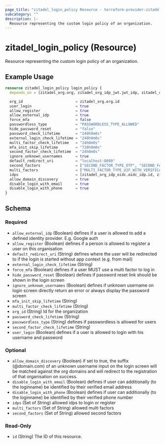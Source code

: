 ```yaml
---
page_title: "zitadel_login_policy Resource - terraform-provider-zitadel"
subcategory: ""
description: |-
  Resource representing the custom login policy of an organization.
---
```


# zitadel_login_policy (Resource)

Resource representing the custom login policy of an organization.

## Example Usage

```terraform
resource zitadel_login_policy login_policy {
  depends_on = [zitadel_org.org, zitadel_org_idp_jwt.jwt_idp, zitadel_org_idp_oidc.oidc_idp]

  org_id                        = zitadel_org.org.id
  user_login                    = true
  allow_register                = true
  allow_external_idp            = true
  force_mfa                     = false
  passwordless_type             = "PASSWORDLESS_TYPE_ALLOWED"
  hide_password_reset           = "false"
  password_check_lifetime       = "240h0m0s"
  external_login_check_lifetime = "240h0m0s"
  multi_factor_check_lifetime   = "24h0m0s"
  mfa_init_skip_lifetime        = "720h0m0s"
  second_factor_check_lifetime  = "24h0m0s"
  ignore_unknown_usernames      = true
  default_redirect_uri          = "localhost:8080"
  second_factors                = ["SECOND_FACTOR_TYPE_OTP", "SECOND_FACTOR_TYPE_U2F"]
  multi_factors                 = ["MULTI_FACTOR_TYPE_U2F_WITH_VERIFICATION"]
  idps                          = [zitadel_org_idp_oidc.oidc_idp.id, zitadel_org_idp_jwt.jwt_idp.id]
  allow_domain_discovery        = true
  disable_login_with_email      = true
  disable_login_with_phone      = true
}
```

<!-- schema generated by tfplugindocs -->
## Schema

### Required

- `allow_external_idp` (Boolean) defines if a user is allowed to add a defined identity provider. E.g. Google auth
- `allow_register` (Boolean) defines if a person is allowed to register a user on this organisation
- `default_redirect_uri` (String) defines where the user will be redirected to if the login is started without app context (e.g. from mail)
- `external_login_check_lifetime` (String)
- `force_mfa` (Boolean) defines if a user MUST use a multi factor to log in
- `hide_password_reset` (Boolean) defines if password reset link should be shown in the login screen
- `ignore_unknown_usernames` (Boolean) defines if unknown username on login screen directly return an error or always display the password screen
- `mfa_init_skip_lifetime` (String)
- `multi_factor_check_lifetime` (String)
- `org_id` (String) Id for the organization
- `password_check_lifetime` (String)
- `passwordless_type` (String) defines if passwordless is allowed for users
- `second_factor_check_lifetime` (String)
- `user_login` (Boolean) defines if a user is allowed to login with his username and password

### Optional

- `allow_domain_discovery` (Boolean) if set to true, the suffix (@domain.com) of an unknown username input on the login screen will be matched against the org domains and will redirect to the registration of that organisation on success.
- `disable_login_with_email` (Boolean) defines if user can additionally (to the loginname) be identified by their verified email address
- `disable_login_with_phone` (Boolean) defines if user can additionally (to the loginname) be identified by their verified phone number
- `idps` (Set of String) allowed idps to login or register
- `multi_factors` (Set of String) allowed multi factors
- `second_factors` (Set of String) allowed second factors

### Read-Only

- `id` (String) The ID of this resource.